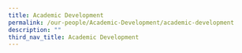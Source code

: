 ```yaml
---
title: Academic Development
permalink: /our-people/Academic-Development/academic-development
description: ""
third_nav_title: Academic Development
---
```

